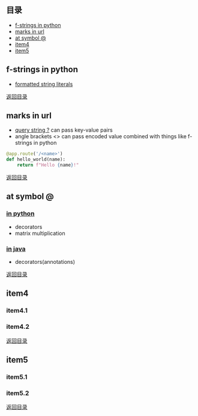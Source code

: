 ## <span id="jump0">目录<span>
  
  * [f-strings in python](#jump1)
  * [marks in url](#jump2)
  * [at symbol \@](#jump3)
  * [item4](#jump4)
  * [item5](#jump5)

## <span id="jump1">f-strings in python<span>

  * [formatted string literals](https://realpython.com/python-f-strings/#f-strings-a-new-and-improved-way-to-format-strings-in-python)

  
[返回目录](#jump0)


## <span id="jump2">marks in url<span>
  
  * [query string \?](https://stackoverflow.com/questions/33041449/what-is-the-meaning-of-question-mark-in-url-string) can pass key-value pairs
  * angle brackets \<> can pass encoded value combined with things like f-strings in python

```python
@app.route('/<name>')
def hello_world(name):
    return f"Hello {name}!"
```
  
 
[返回目录](#jump0)

## <span id="jump3">at symbol \@<span>
  
  ### [in python](https://stackoverflow.com/questions/6392739/what-does-the-at-symbol-do-in-python)
 
  * decorators
  * matrix multiplication 

  ### [in java](https://stackoverflow.com/questions/31822020/in-java-what-does-the-symbol-mean)
  
  * decorators(annotations)

[返回目录](#jump0)

## <span id="jump4">item4<span>
  
  ### item4.1
 
  ### item4.2

[返回目录](#jump0)


## <span id="jump5">item5<span>
  
  ### item5.1
 
  ### item5.2
  
[返回目录](#jump0)
